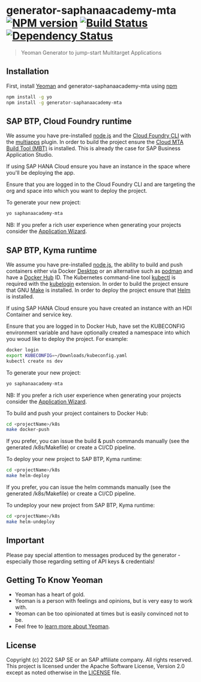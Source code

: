 # generator-saphanaacademy-mta [![NPM version][npm-image]][npm-url] [![Build Status][travis-image]][travis-url] [![Dependency Status][daviddm-image]][daviddm-url]
> Yeoman Generator to jump-start Multitarget Applications

## Installation

First, install [Yeoman](http://yeoman.io) and generator-saphanaacademy-mta using [npm](https://www.npmjs.com/)

```bash
npm install -g yo
npm install -g generator-saphanaacademy-mta
```

## SAP BTP, Cloud Foundry runtime
We assume you have pre-installed [node.js](https://nodejs.org/) and the [Cloud Foundry CLI](https://github.com/cloudfoundry/cli) with the [multiapps](https://github.com/cloudfoundry-incubator/multiapps-cli-plugin) plugin. In order to build the project ensure the [Cloud MTA Build Tool (MBT)](https://sap.github.io/cloud-mta-build-tool/) is installed. This is already the case for SAP Business Application Studio.

If using SAP HANA Cloud ensure you have an instance in the space where you'll be deploying the app.

Ensure that you are logged in to the Cloud Foundry CLI and are targeting the org and space into which you want to deploy the project.

To generate your new project:
```bash
yo saphanaacademy-mta
```
NB: If you prefer a rich user experience when generating your projects consider the [Application Wizard](https://marketplace.visualstudio.com/items?itemName=SAPOS.yeoman-ui).

## SAP BTP, Kyma runtime
We assume you have pre-installed [node.js](https://nodejs.org/), the ability to build and push containers either via Docker [Desktop](https://www.docker.com/products/docker-desktop) or an alternative such as [podman](https://podman.io) and have a [Docker Hub](https://hub.docker.com/) ID. The Kubernetes command-line tool [kubectl](https://kubernetes.io/docs/tasks/tools/) is required with the [kubelogin](https://github.com/int128/kubelogin) extension. In order to build the project ensure that GNU [Make](https://www.gnu.org/software/make) is installed. In order to deploy the project ensure that [Helm](https://helm.sh/docs/intro/install) is installed.

If using SAP HANA Cloud ensure you have created an instance with an HDI Container and service key.

Ensure that you are logged in to Docker Hub, have set the KUBECONFIG environment variable and have optionally created a namespace into which you woud like to deploy the project. For example:
```bash
docker login
export KUBECONFIG=~/Downloads/kubeconfig.yaml
kubectl create ns dev
```

To generate your new project:
```bash
yo saphanaacademy-mta
```
NB: If you prefer a rich user experience when generating your projects consider the [Application Wizard](https://marketplace.visualstudio.com/items?itemName=SAPOS.yeoman-ui).

To build and push your project containers to Docker Hub:
```bash
cd <projectName>/k8s
make docker-push
```
If you prefer, you can issue the build & push commands manually (see the generated <projectName>/k8s/Makefile) or create a CI/CD pipeline.

To deploy your new project to SAP BTP, Kyma runtime:
```bash
cd <projectName>/k8s
make helm-deploy
```
If you prefer, you can issue the helm commands manually (see the generated <projectName>/k8s/Makefile) or create a CI/CD pipeline.

To undeploy your new project from SAP BTP, Kyma runtime:
```bash
cd <projectName>/k8s
make helm-undeploy
```

## Important
Please pay special attention to messages produced by the generator - especially those regarding setting of API keys & credentials!

## Getting To Know Yeoman

 * Yeoman has a heart of gold.
 * Yeoman is a person with feelings and opinions, but is very easy to work with.
 * Yeoman can be too opinionated at times but is easily convinced not to be.
 * Feel free to [learn more about Yeoman](http://yeoman.io/).

## License

Copyright (c) 2022 SAP SE or an SAP affiliate company. All rights reserved. This project is licensed under the Apache Software License, Version 2.0 except as noted otherwise in the [LICENSE](LICENSE) file.

[npm-image]: https://badge.fury.io/js/generator-saphanaacademy-mta.svg
[npm-url]: https://npmjs.org/package/generator-saphanaacademy-mta
[travis-image]: https://travis-ci.com/saphanaacademy/generator-saphanaacademy-mta.svg?branch=master
[travis-url]: https://travis-ci.com/saphanaacademy/generator-saphanaacademy-mta
[daviddm-image]: https://david-dm.org/saphanaacademy/generator-saphanaacademy-mta.svg?theme=shields.io
[daviddm-url]: https://david-dm.org/saphanaacademy/generator-saphanaacademy-mta
